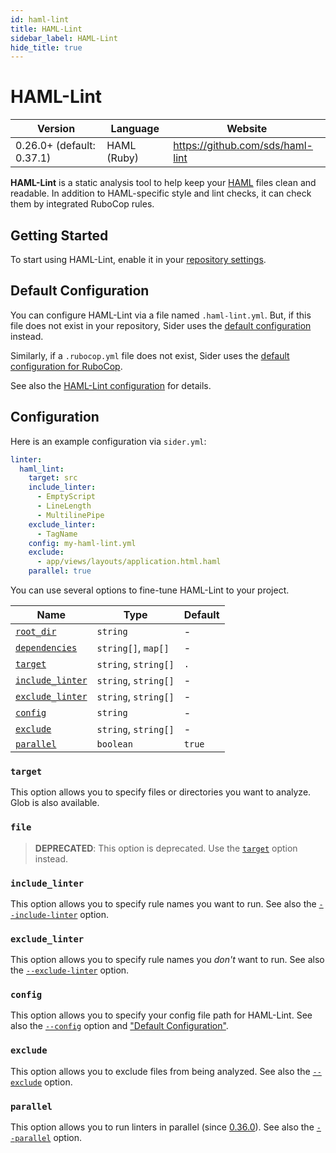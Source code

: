 ```yaml
---
id: haml-lint
title: HAML-Lint
sidebar_label: HAML-Lint
hide_title: true
---
```


# HAML-Lint

| Version                   | Language    | Website                          |
| ------------------------- | ----------- | -------------------------------- |
| 0.26.0+ (default: 0.37.1) | HAML (Ruby) | https://github.com/sds/haml-lint |

**HAML-Lint** is a static analysis tool to help keep your [HAML](https://haml.info) files clean and readable.
In addition to HAML-specific style and lint checks, it can check them by integrated RuboCop rules.

## Getting Started

To start using HAML-Lint, enable it in your [repository settings](../../getting-started/repository-settings.md).

## Default Configuration

You can configure HAML-Lint via a file named `.haml-lint.yml`.
But, if this file does not exist in your repository, Sider uses the [default configuration](https://github.com/sider/runners/blob/HEAD/images/haml_lint/sider_recommended_haml_lint.yml) instead.

Similarly, if a `.rubocop.yml` file does not exist, Sider uses the [default configuration for RuboCop](https://github.com/sider/runners/blob/HEAD/images/haml_lint/default_rubocop.yml).

See also the [HAML-Lint configuration](https://github.com/sds/haml-lint#configuration) for details.

## Configuration

Here is an example configuration via `sider.yml`:

```yaml
linter:
  haml_lint:
    target: src
    include_linter:
      - EmptyScript
      - LineLength
      - MultilinePipe
    exclude_linter:
      - TagName
    config: my-haml-lint.yml
    exclude:
      - app/views/layouts/application.html.haml
    parallel: true
```

You can use several options to fine-tune HAML-Lint to your project.

| Name                                                                                          | Type                 | Default |
| --------------------------------------------------------------------------------------------- | -------------------- | ------- |
| [`root_dir`](../../getting-started/custom-configuration.md#linteranalyzer_idroot_dir)         | `string`             | -       |
| [`dependencies`](../../getting-started/custom-configuration.md#linteranalyzer_iddependencies) | `string[]`, `map[]`  | -       |
| [`target`](#target)                                                                           | `string`, `string[]` | `.`     |
| [`include_linter`](#include_linter)                                                           | `string`, `string[]` | -       |
| [`exclude_linter`](#exclude_linter)                                                           | `string`, `string[]` | -       |
| [`config`](#config)                                                                           | `string`             | -       |
| [`exclude`](#exclude)                                                                         | `string`, `string[]` | -       |
| [`parallel`](#parallel)                                                                       | `boolean`            | `true`  |

### `target`

This option allows you to specify files or directories you want to analyze. Glob is also available.

### `file`

> **DEPRECATED**: This option is deprecated. Use the [`target`](#target) option instead.

### `include_linter`

This option allows you to specify rule names you want to run.
See also the [`--include-linter`](https://github.com/sds/haml-lint#command-line-flags) option.

### `exclude_linter`

This option allows you to specify rule names you _don't_ want to run.
See also the [`--exclude-linter`](https://github.com/sds/haml-lint#command-line-flags) option.

### `config`

This option allows you to specify your config file path for HAML-Lint.
See also the [`--config`](https://github.com/sds/haml-lint#command-line-flags) option and ["Default Configuration"](#default-configuration).

### `exclude`

This option allows you to exclude files from being analyzed.
See also the [`--exclude`](https://github.com/sds/haml-lint#command-line-flags) option.

### `parallel`

This option allows you to run linters in parallel (since [0.36.0](https://github.com/sds/haml-lint/releases/tag/v0.36.0)).
See also the [`--parallel`](https://github.com/sds/haml-lint#command-line-flags) option.
